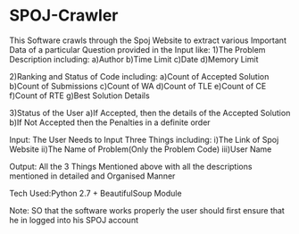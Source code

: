 # SPOJ-Crawler
This Software crawls through the Spoj Website to extract various Important Data of a particular Question provided in the Input like:
1)The Problem Description including:
     a)Author
     b)Time Limit
     c)Date
     d)Memory Limit
     
2)Ranking and Status of Code including:
   a)Count of Accepted Solution
   b)Count of Submissions
   c)Count of WA
   d)Count of TLE
   e)Count of CE
   f)Count of RTE
   g)Best Solution Details
   
 3)Status of the User 
    a)If Accepted, then the details of the Accepted Solution
    b)If Not Accepted then the Penalties in a definite order
    
Input: The User Needs to Input Three Things including:
        i)The Link of Spoj Website
        ii)The Name of Problem(Only the Problem Code)
        iii)User Name
        
Output: All the 3 Things Mentioned above with all the descriptions mentioned in detailed and Organised Manner


Tech Used:Python 2.7 + BeautifulSoup Module
  
 Note: SO that the software works properly the user should first ensure that he in logged into his SPOJ account 
